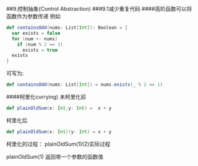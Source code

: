 ##9.控制抽象(Control Abstraction)
###9.1减少重复代码
####高阶函数可以将函数作为参数传递
例如
```scala
def containsOdd(nums: List[Int]): Boolean = {
  var exists = false
  for (num <- nums)
    if (num % 2 == 1)
      exists = true
  exists
}
```
可写为:
```scala
def containsOdd(nums: List[Int]) = nums.exists(_ % 2 == 1)
```
####柯里化currying)
未柯里化前
```scala
def plainOldSum(x: Int,y: Int) =  x + y
```
柯里化后
```scala
def plainOldSum(x: Int)(y: Int) = x + y
```
柯里化的过程：
plainOldSum(1)(2)实际过程

plainOldSum(1) 返回带一个参数的函数值

